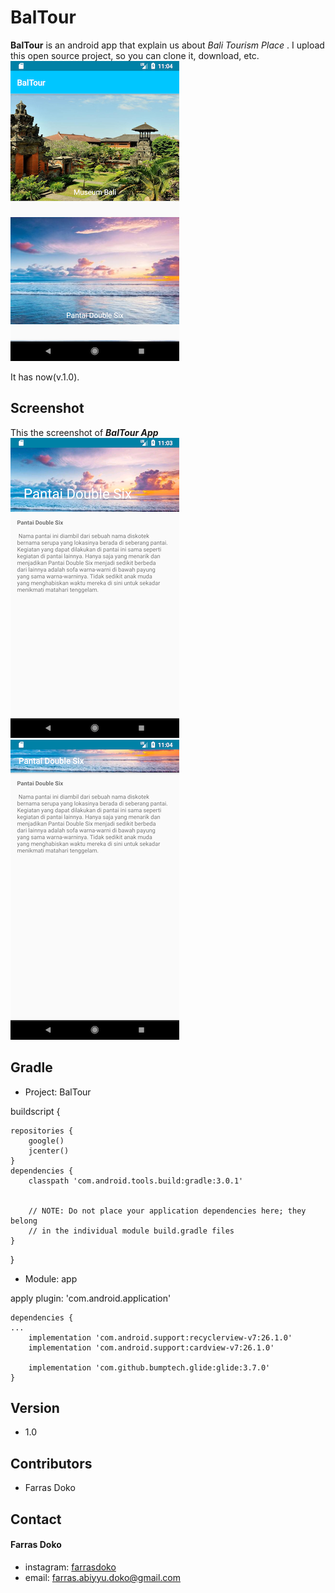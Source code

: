 # BalTour

**BalTour** is an android app that explain us about *Bali Tourism Place* . I upload this open source project, so you can clone it, download, etc.
![Banner](/app/screenshot/screenshot3.png)

It has now(v.1.0).

## Screenshot
This the screenshot of ***BalTour App***
![Screenshot Baltour](/app/screenshot/screenshot1.png) ![Screenshot Baltour](/app/screenshot/screenshot2.png)

## Gradle
* Project: BalTour

buildscript {

    repositories {
        google()
        jcenter()
    }
    dependencies {
        classpath 'com.android.tools.build:gradle:3.0.1'
        

        // NOTE: Do not place your application dependencies here; they belong
        // in the individual module build.gradle files
    }

}
* Module: app

apply plugin: 'com.android.application'

    dependencies {
    ...
        implementation 'com.android.support:recyclerview-v7:26.1.0'
        implementation 'com.android.support:cardview-v7:26.1.0'

        implementation 'com.github.bumptech.glide:glide:3.7.0'
    }

## Version
* 1.0

## Contributors
 * Farras Doko

## Contact
#### Farras Doko
* instagram: [farrasdoko](https://www.instagram.com/farrasdoko/)
* email: farras.abiyyu.doko@gmail.com
